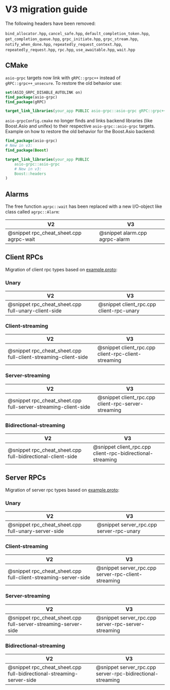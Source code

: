 # V3 migration guide

The following headers have been removed:

`bind_allocator.hpp`, `cancel_safe.hpp`, `default_completion_token.hpp`, `get_completion_queue.hpp`, `grpc_initiate.hpp`, `grpc_stream.hpp`, `notify_when_done.hpp`, `repeatedly_request_context.hpp`, `repeatedly_request.hpp`, `rpc.hpp`, `use_awaitable.hpp`, `wait.hpp`

## CMake

`asio-grpc` targets now link with `gRPC::grpc++` instead of `gRPC::grpc++_unsecure`. To restore the old behavior use:

```cmake
set(ASIO_GRPC_DISABLE_AUTOLINK on)
find_package(asio-grpc)
find_package(gRPC)

target_link_libraries(your_app PUBLIC asio-grpc::asio-grpc gRPC::grpc++_unsecure)
```

`asio-grpcConfig.cmake` no longer finds and links backend libraries (like Boost.Asio and unifex) to their respective `asio-grpc::asio-grpc` targets. Example on how to restore the old behavior for the Boost.Asio backend:

```cmake
find_package(asio-grpc)
# New in v3:
find_package(Boost)

target_link_libraries(your_app PUBLIC
    asio-grpc::asio-grpc 
    # New in v3:
    Boost::headers
)
```

## Alarms

The free function `agrpc::wait` has been replaced with a new I/O-object like class called `agrpc::Alarm`:

| V2                          |   V3    |
|-----------------------------|---------|
| @snippet rpc_cheat_sheet.cpp agrpc-wait            |   @snippet alarm.cpp agrpc-alarm |

## Client RPCs

Migration of client rpc types based on [example.proto](https://github.com/Tradias/asio-grpc/blob/d4bdcc0a06389127bb649ae4ea68185b928a5264/example/proto/example/v1/example.proto):

### Unary

| V2                          |   V3    |
|-----------------------------|---------|
| @snippet rpc_cheat_sheet.cpp full-unary-client-side            |   @snippet client_rpc.cpp client-rpc-unary |

### Client-streaming

| V2                          |   V3    |
|-----------------------------|---------|
| @snippet rpc_cheat_sheet.cpp full-client-streaming-client-side            |   @snippet client_rpc.cpp client-rpc-client-streaming |

### Server-streaming

| V2                          |   V3    |
|-----------------------------|---------|
| @snippet rpc_cheat_sheet.cpp full-server-streaming-client-side            |   @snippet client_rpc.cpp client-rpc-server-streaming |

### Bidirectional-streaming

| V2                          |   V3    |
|-----------------------------|---------|
| @snippet rpc_cheat_sheet.cpp full-bidirectional-client-side            |   @snippet client_rpc.cpp client-rpc-bidirectional-streaming |

## Server RPCs

Migration of server rpc types based on [example.proto](https://github.com/Tradias/asio-grpc/blob/d4bdcc0a06389127bb649ae4ea68185b928a5264/example/proto/example/v1/example.proto):

### Unary

| V2                          |   V3    |
|-----------------------------|---------|
| @snippet rpc_cheat_sheet.cpp full-unary-server-side            |   @snippet server_rpc.cpp server-rpc-unary |

### Client-streaming

| V2                          |   V3    |
|-----------------------------|---------|
| @snippet rpc_cheat_sheet.cpp full-client-streaming-server-side            |   @snippet server_rpc.cpp server-rpc-client-streaming |

### Server-streaming

| V2                          |   V3    |
|-----------------------------|---------|
| @snippet rpc_cheat_sheet.cpp full-server-streaming-server-side            |   @snippet server_rpc.cpp server-rpc-server-streaming |

### Bidirectional-streaming

| V2                          |   V3    |
|-----------------------------|---------|
| @snippet rpc_cheat_sheet.cpp full-bidirectional-streaming-server-side            |   @snippet server_rpc.cpp server-rpc-bidirectional-streaming |